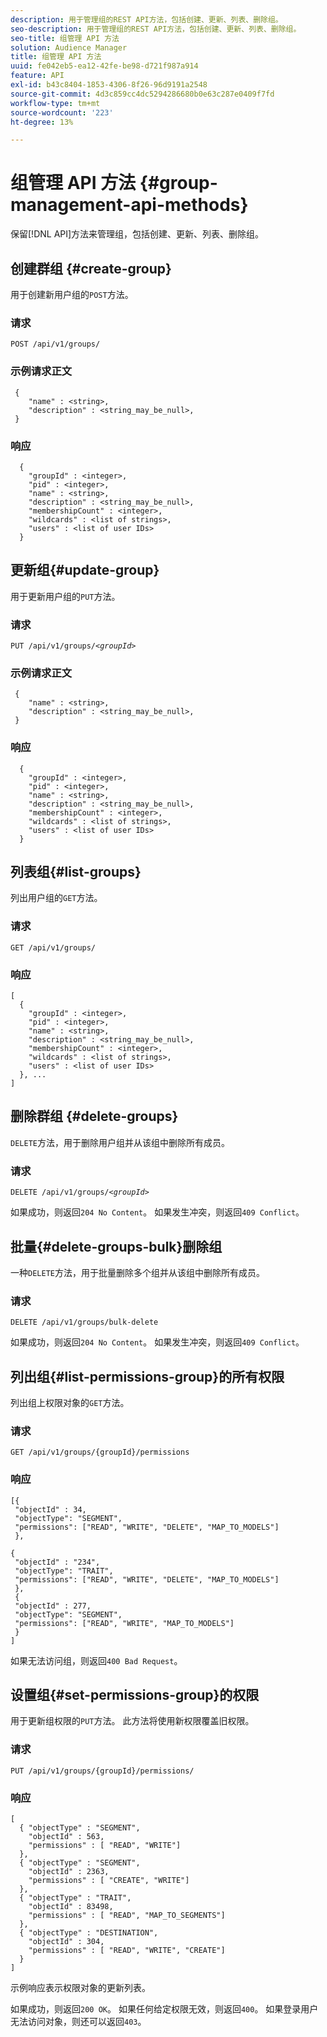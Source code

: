 ```yaml
---
description: 用于管理组的REST API方法，包括创建、更新、列表、删除组。
seo-description: 用于管理组的REST API方法，包括创建、更新、列表、删除组。
seo-title: 组管理 API 方法
solution: Audience Manager
title: 组管理 API 方法
uuid: fe042eb5-ea12-42fe-be98-d721f987a914
feature: API
exl-id: b43c8404-1853-4306-8f26-96d9191a2548
source-git-commit: 4d3c859cc4dc5294286680b0e63c287e0409f7fd
workflow-type: tm+mt
source-wordcount: '223'
ht-degree: 13%

---
```


# 组管理 API 方法 {#group-management-api-methods}

保留[!DNL API]方法来管理组，包括创建、更新、列表、删除组。

<!-- c_rest_api_user_man_group.xml -->

## 创建群组 {#create-group}

用于创建新用户组的`POST`方法。

<!-- r_rest_api_group_create.xml -->

### 请求

`POST /api/v1/groups/`

### 示例请求正文

```
 {
    "name" : <string>,
    "description" : <string_may_be_null>,
 }
```

### 响应

```
  {
    "groupId" : <integer>,
    "pid" : <integer>,
    "name" : <string>,
    "description" : <string_may_be_null>,
    "membershipCount" : <integer>,
    "wildcards" : <list of strings>,
    "users" : <list of user IDs>
  }
```

## 更新组{#update-group}

用于更新用户组的`PUT`方法。

<!--
r_rest_api_group_update.xml
-->

### 请求

`PUT /api/v1/groups/`*`<groupId>`*

### 示例请求正文

```
 {
    "name" : <string>,
    "description" : <string_may_be_null>,
 }
```

### 响应

```
  {
    "groupId" : <integer>,
    "pid" : <integer>,
    "name" : <string>,
    "description" : <string_may_be_null>,
    "membershipCount" : <integer>,
    "wildcards" : <list of strings>,
    "users" : <list of user IDs>
  }
```

## 列表组{#list-groups}

列出用户组的`GET`方法。

<!--
r_rest_api_group_list.xml
-->

### 请求

`GET /api/v1/groups/`

### 响应

```
[
  { 
    "groupId" : <integer>,
    "pid" : <integer>,
    "name" : <string>,
    "description" : <string_may_be_null>,
    "membershipCount" : <integer>,
    "wildcards" : <list of strings>,
    "users" : <list of user IDs>
  }, ...
]
```

## 删除群组 {#delete-groups}

`DELETE`方法，用于删除用户组并从该组中删除所有成员。

<!-- r_rest_api_group_delete.xml -->

### 请求

`DELETE /api/v1/groups/`*`<groupId>`*

如果成功，则返回`204 No Content`。 如果发生冲突，则返回`409 Conflict`。

## 批量{#delete-groups-bulk}删除组

一种`DELETE`方法，用于批量删除多个组并从该组中删除所有成员。

<!-- r_rest_api_group_delete_bulk.xml -->

### 请求

`DELETE /api/v1/groups/bulk-delete`

如果成功，则返回`204 No Content`。 如果发生冲突，则返回`409 Conflict`。

## 列出组{#list-permissions-group}的所有权限

列出组上权限对象的`GET`方法。

<!-- r_rest_api_perm_list_group.xml -->

### 请求

`GET /api/v1/groups/{groupId}/permissions`

### 响应

```
[{
 "objectId" : 34,
 "objectType": "SEGMENT",
 "permissions": ["READ", "WRITE", "DELETE", "MAP_TO_MODELS"]
 },

{
 "objectId" : "234",
 "objectType": "TRAIT",
 "permissions": ["READ", "WRITE", "DELETE", "MAP_TO_MODELS"]
 },
 {
 "objectId" : 277,
 "objectType": "SEGMENT",
 "permissions": ["READ", "WRITE", "MAP_TO_MODELS"]
 }
]
```

如果无法访问组，则返回`400 Bad Request`。

## 设置组{#set-permissions-group}的权限

用于更新组权限的`PUT`方法。 此方法将使用新权限覆盖旧权限。

<!-- r_rest_api_perm_set.xml -->

### 请求

`PUT /api/v1/groups/{groupId}/permissions/`

### 响应

```
[ 
  { "objectType" : "SEGMENT",
    "objectId" : 563,
    "permissions" : [ "READ", "WRITE"]
  },
  { "objectType" : "SEGMENT",
    "objectId" : 2363,
    "permissions" : [ "CREATE", "WRITE"]
  },
  { "objectType" : "TRAIT",
    "objectId" : 83498,
    "permissions" : [ "READ", "MAP_TO_SEGMENTS"]
  },
  { "objectType" : "DESTINATION",
    "objectId" : 304,
    "permissions" : [ "READ", "WRITE", "CREATE"]
  }
]
```

示例响应表示权限对象的更新列表。

如果成功，则返回`200 OK`。 如果任何给定权限无效，则返回`400`。 如果登录用户无法访问对象，则还可以返回`403`。
